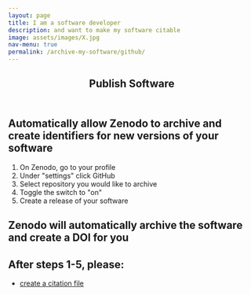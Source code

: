 ```yaml
---
layout: page
title: I am a software developer
description: and want to make my software citable
image: assets/images/X.jpg
nav-menu: true
permalink: /archive-my-software/github/
---
```

<!-- Main -->
<div id="main" class="alt">

<!-- One -->
<section id="one">
	<div class="inner">
		<header class="major">
			<h1>Publish Software</h1>
		</header>

<!-- Content -->
<h2 id="content">Automatically allow Zenodo to archive and create identifiers for new versions of your software</h2>
<div class="row">
	<div class="6u 12u$(small)">
	<ol>
		<li>On Zenodo, go to your profile</li>
		<li>Under "settings" click GitHub</li>
		<li>Select repository you would like to archive</li>
		<li>Toggle the switch to "on"</li>
		<li>Create a release of your software</li>
	</ol>
	</div>
<h2 id="content">Zenodo will automatically archive the software and create a DOI for you</h2>
</div>

<h2 id="content">After steps 1-5, please:</h2>
<div class="row">
	<div class="6u 12u$(small)">
		<ul class="actions">
			<li><a href="https://cfa-library.github.io/citing-software/archive-my-software/github/citation-file/" class="button big">create a citation file</a></li>
		</ul>
	</div>

</div>

</div>
